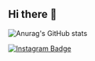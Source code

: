 ## Hi there 👋

<link rel="stylesheet" type="text/css" href="https://cdn.jsdelivr.net/gh/devicons/devicon@latest/devicon.min.css" />

<!-- Ícones menores e cor rosa -->
<div style="font-size: 24px; color: pink;">
  <i class="devicon-python-plain-wordmark"></i>
  <i class="devicon-c-plain-wordmark"></i>
  <i class="devicon-html5-plain-wordmark"></i>
  <i class="devicon-postgresql-plain"></i>
</div>

![Anurag's GitHub stats](https://github-readme-stats.vercel.app/api?username=anuraghazra&show_icons=true&theme=dracula)

[![Instagram Badge](https://img.shields.io/badge/Instagram-E4405F?style=for-the-badge&logo=instagram&logoColor=white)](https://www.instagram.com/)
